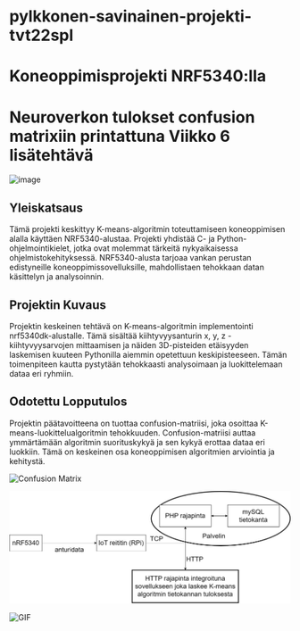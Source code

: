 # pylkkonen-savinainen-projekti-tvt22spl
# Koneoppimisprojekti NRF5340:lla

# Neuroverkon tulokset confusion matrixiin printattuna Viikko 6 lisätehtävä
<img width="444" alt="image" src="https://github.com/slimmpylk/pylkkonen-savinainen-projekti-tvt22spl/assets/101732015/2406e725-02ff-4e4e-9537-8c01bb2969a6">

## Yleiskatsaus
Tämä projekti keskittyy K-means-algoritmin toteuttamiseen koneoppimisen alalla käyttäen NRF5340-alustaa. Projekti yhdistää C- ja Python-ohjelmointikielet, jotka ovat molemmat tärkeitä nykyaikaisessa ohjelmistokehityksessä. NRF5340-alusta tarjoaa vankan perustan edistyneille koneoppimissovelluksille, mahdollistaen tehokkaan datan käsittelyn ja analysoinnin.

## Projektin Kuvaus
Projektin keskeinen tehtävä on K-means-algoritmin implementointi nrf5340dk-alustalle. Tämä sisältää kiihtyvyysanturin x, y, z -kiihtyvyysarvojen mittaamisen ja näiden 3D-pisteiden etäisyyden laskemisen kuuteen Pythonilla aiemmin opetettuun keskipisteeseen. Tämän toimenpiteen kautta pystytään tehokkaasti analysoimaan ja luokittelemaan dataa eri ryhmiin.

## Odotettu Lopputulos
Projektin päätavoitteena on tuottaa confusion-matriisi, joka osoittaa K-means-luokittelualgoritmin tehokkuuden. Confusion-matriisi auttaa ymmärtämään algoritmin suorituskykyä ja sen kykyä erottaa dataa eri luokkiin. Tämä on keskeinen osa koneoppimisen algoritmien arviointia ja kehitystä.



![Confusion Matrix](https://github.com/slimmpylk/pylkkonen-savinainen-projekti-tvt22spl/assets/101732015/b6ab84ca-a019-4d91-9ed7-b1676408d46d)

![Arkkitehtuurikaavio](https://github.com/slimmpylk/pylkkonen-savinainen-projekti-tvt22spl/blob/main/Arkkitehtuurikaavio.jpg)

![GIF](https://gifdb.com/images/high/dancing-jesus-waving-spotlight-the-simpsons-1okkznmi9mngjg8f.gif)
